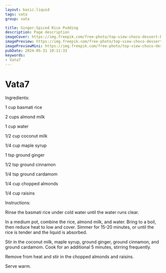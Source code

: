 ```yaml
---
layout: basic.liquid
tags: vata
group: vata

title: Ginger-Spiced Rice Pudding
description: Page description
imageCover: https://img.freepik.com/free-photo/top-view-choco-dessert-brown-with-pineapple-slice-choco-bars-brown-wooden-desk-grey_140725-16909.jpg?t=st=1717168536~exp=1717172136~hmac=7a9cb7dd8c55f2667230922cb18b28cd0b90ef6a35ebaee4521b4717f9ad6231&w=1060
imagePreview: https://img.freepik.com/free-photo/top-view-choco-dessert-brown-with-pineapple-slice-choco-bars-brown-wooden-desk-grey_140725-16909.jpg?t=st=1717168536~exp=1717172136~hmac=7a9cb7dd8c55f2667230922cb18b28cd0b90ef6a35ebaee4521b4717f9ad6231&w=1060
imagePreviewMini: https://img.freepik.com/free-photo/top-view-choco-dessert-brown-with-pineapple-slice-choco-bars-brown-wooden-desk-grey_140725-16909.jpg?t=st=1717168536~exp=1717172136~hmac=7a9cb7dd8c55f2667230922cb18b28cd0b90ef6a35ebaee4521b4717f9ad6231&w=1060
pubDate: 2024-05-31 10:11:33
keywords:
- Vata7
---
```


# Vata7
Ingredients:

1 cup basmati rice

2 cups almond milk

1 cup water

1/2 cup coconut milk

1/4 cup maple syrup

1 tsp ground ginger

1/2 tsp ground cinnamon

1/4 tsp ground cardamom

1/4 cup chopped almonds

1/4 cup raisins

Instructions:

Rinse the basmati rice under cold water until the water runs clear.

In a medium pot, combine the rice, almond milk, and water. Bring to a boil, then reduce heat to low and cover. Simmer for 15-20 minutes, or until the rice is tender and the liquid is absorbed.


Stir in the coconut milk, maple syrup, ground ginger, ground cinnamon, and ground cardamom. Cook for an additional 5 minutes, stirring frequently.

Remove from heat and stir in the chopped almonds and raisins.

Serve warm.

